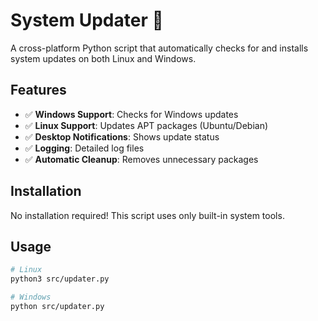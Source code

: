 # System Updater 🔄

A cross-platform Python script that automatically checks for and installs system updates on both Linux and Windows.

## Features
- ✅ **Windows Support**: Checks for Windows updates
- ✅ **Linux Support**: Updates APT packages (Ubuntu/Debian)
- ✅ **Desktop Notifications**: Shows update status
- ✅ **Logging**: Detailed log files
- ✅ **Automatic Cleanup**: Removes unnecessary packages

## Installation
No installation required! This script uses only built-in system tools.

## Usage
```bash
# Linux
python3 src/updater.py

# Windows  
python src/updater.py
